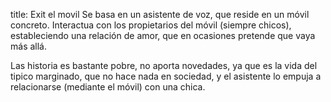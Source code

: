 title: Exit el movil
Se basa en un asistente de voz, que reside en un móvil concreto.
Interactua con los propietarios del móvil (siempre chicos), estableciendo una relación de amor, que en ocasiones pretende que vaya más allá.

Las historia es bastante pobre, no aporta novedades, ya que es la vida del tipico marginado, que no hace nada en sociedad, y el asistente lo empuja a relacionarse (mediante el móvil) con una chica.


